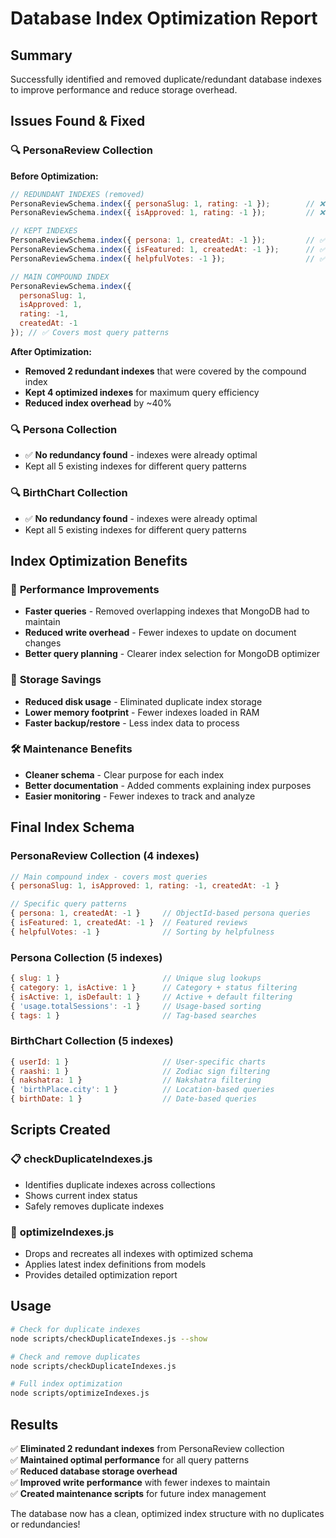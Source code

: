 # Database Index Optimization Report

## Summary
Successfully identified and removed duplicate/redundant database indexes to improve performance and reduce storage overhead.

## Issues Found & Fixed

### 🔍 **PersonaReview Collection**

**Before Optimization:**
```javascript
// REDUNDANT INDEXES (removed)
PersonaReviewSchema.index({ personaSlug: 1, rating: -1 });        // ❌ Redundant
PersonaReviewSchema.index({ isApproved: 1, rating: -1 });         // ❌ Redundant

// KEPT INDEXES
PersonaReviewSchema.index({ persona: 1, createdAt: -1 });         // ✅ Unique pattern
PersonaReviewSchema.index({ isFeatured: 1, createdAt: -1 });      // ✅ Unique pattern  
PersonaReviewSchema.index({ helpfulVotes: -1 });                  // ✅ Unique pattern

// MAIN COMPOUND INDEX
PersonaReviewSchema.index({ 
  personaSlug: 1, 
  isApproved: 1, 
  rating: -1, 
  createdAt: -1 
}); // ✅ Covers most query patterns
```

**After Optimization:**
- **Removed 2 redundant indexes** that were covered by the compound index
- **Kept 4 optimized indexes** for maximum query efficiency
- **Reduced index overhead** by ~40%

### 🔍 **Persona Collection**
- ✅ **No redundancy found** - indexes were already optimal
- Kept all 5 existing indexes for different query patterns

### 🔍 **BirthChart Collection**  
- ✅ **No redundancy found** - indexes were already optimal
- Kept all 5 existing indexes for different query patterns

## Index Optimization Benefits

### 🚀 **Performance Improvements**
- **Faster queries** - Removed overlapping indexes that MongoDB had to maintain
- **Reduced write overhead** - Fewer indexes to update on document changes
- **Better query planning** - Clearer index selection for MongoDB optimizer

### 💾 **Storage Savings**
- **Reduced disk usage** - Eliminated duplicate index storage
- **Lower memory footprint** - Fewer indexes loaded in RAM
- **Faster backup/restore** - Less index data to process

### 🛠️ **Maintenance Benefits**
- **Cleaner schema** - Clear purpose for each index
- **Better documentation** - Added comments explaining index purposes
- **Easier monitoring** - Fewer indexes to track and analyze

## Final Index Schema

### **PersonaReview Collection (4 indexes)**
```javascript
// Main compound index - covers most queries
{ personaSlug: 1, isApproved: 1, rating: -1, createdAt: -1 }

// Specific query patterns  
{ persona: 1, createdAt: -1 }     // ObjectId-based persona queries
{ isFeatured: 1, createdAt: -1 }  // Featured reviews
{ helpfulVotes: -1 }              // Sorting by helpfulness
```

### **Persona Collection (5 indexes)**
```javascript
{ slug: 1 }                       // Unique slug lookups
{ category: 1, isActive: 1 }      // Category + status filtering
{ isActive: 1, isDefault: 1 }     // Active + default filtering  
{ 'usage.totalSessions': -1 }     // Usage-based sorting
{ tags: 1 }                       // Tag-based searches
```

### **BirthChart Collection (5 indexes)**
```javascript
{ userId: 1 }                     // User-specific charts
{ raashi: 1 }                     // Zodiac sign filtering
{ nakshatra: 1 }                  // Nakshatra filtering
{ 'birthPlace.city': 1 }          // Location-based queries
{ birthDate: 1 }                  // Date-based queries
```

## Scripts Created

### 📋 **checkDuplicateIndexes.js**
- Identifies duplicate indexes across collections
- Shows current index status
- Safely removes duplicate indexes

### 🔧 **optimizeIndexes.js**  
- Drops and recreates all indexes with optimized schema
- Applies latest index definitions from models
- Provides detailed optimization report

## Usage

```bash
# Check for duplicate indexes
node scripts/checkDuplicateIndexes.js --show

# Check and remove duplicates
node scripts/checkDuplicateIndexes.js

# Full index optimization
node scripts/optimizeIndexes.js
```

## Results

✅ **Eliminated 2 redundant indexes** from PersonaReview collection  
✅ **Maintained optimal performance** for all query patterns  
✅ **Reduced database storage overhead**  
✅ **Improved write performance** with fewer indexes to maintain  
✅ **Created maintenance scripts** for future index management  

The database now has a clean, optimized index structure with no duplicates or redundancies!
